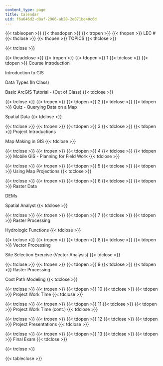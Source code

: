 ```yaml
---
content_type: page
title: Calendar
uid: f6a646d2-d8af-2966-ab28-2e071be40c6d
---
```


{{< tableopen >}}
{{< theadopen >}}
{{< tropen >}}
{{< thopen >}}
LEC #
{{< thclose >}}
{{< thopen >}}
TOPICS
{{< thclose >}}

{{< trclose >}}

{{< theadclose >}}
{{< tropen >}}
{{< tdopen >}}
1
{{< tdclose >}}
{{< tdopen >}}
Course Introduction  
  
Introduction to GIS  
  
Data Types (In Class)  
  
Basic ArcGIS Tutorial - (Out of Class)
{{< tdclose >}}

{{< trclose >}}
{{< tropen >}}
{{< tdopen >}}
2
{{< tdclose >}}
{{< tdopen >}}
Quiz - Querying Data on a Map  
  
Spatial Data
{{< tdclose >}}

{{< trclose >}}
{{< tropen >}}
{{< tdopen >}}
3
{{< tdclose >}}
{{< tdopen >}}
Project Introductions  
  
Map Making in GIS
{{< tdclose >}}

{{< trclose >}}
{{< tropen >}}
{{< tdopen >}}
4
{{< tdclose >}}
{{< tdopen >}}
Mobile GIS - Planning for Field Work
{{< tdclose >}}

{{< trclose >}}
{{< tropen >}}
{{< tdopen >}}
5
{{< tdclose >}}
{{< tdopen >}}
Using Map Projections
{{< tdclose >}}

{{< trclose >}}
{{< tropen >}}
{{< tdopen >}}
6
{{< tdclose >}}
{{< tdopen >}}
Raster Data  
  
DEMs  
  
Spatial Analyst
{{< tdclose >}}

{{< trclose >}}
{{< tropen >}}
{{< tdopen >}}
7
{{< tdclose >}}
{{< tdopen >}}
Raster Processing  
  
Hydrologic Functions
{{< tdclose >}}

{{< trclose >}}
{{< tropen >}}
{{< tdopen >}}
8
{{< tdclose >}}
{{< tdopen >}}
Vector Processing  
  
Site Selection Exercise (Vector Analysis)
{{< tdclose >}}

{{< trclose >}}
{{< tropen >}}
{{< tdopen >}}
9
{{< tdclose >}}
{{< tdopen >}}
Raster Processing  
  
Cost Path Modeling
{{< tdclose >}}

{{< trclose >}}
{{< tropen >}}
{{< tdopen >}}
10
{{< tdclose >}}
{{< tdopen >}}
Project Work Time
{{< tdclose >}}

{{< trclose >}}
{{< tropen >}}
{{< tdopen >}}
11
{{< tdclose >}}
{{< tdopen >}}
Project Work Time (cont.)
{{< tdclose >}}

{{< trclose >}}
{{< tropen >}}
{{< tdopen >}}
12
{{< tdclose >}}
{{< tdopen >}}
Project Presentations
{{< tdclose >}}

{{< trclose >}}
{{< tropen >}}
{{< tdopen >}}
13
{{< tdclose >}}
{{< tdopen >}}
Final Exam
{{< tdclose >}}

{{< trclose >}}

{{< tableclose >}}